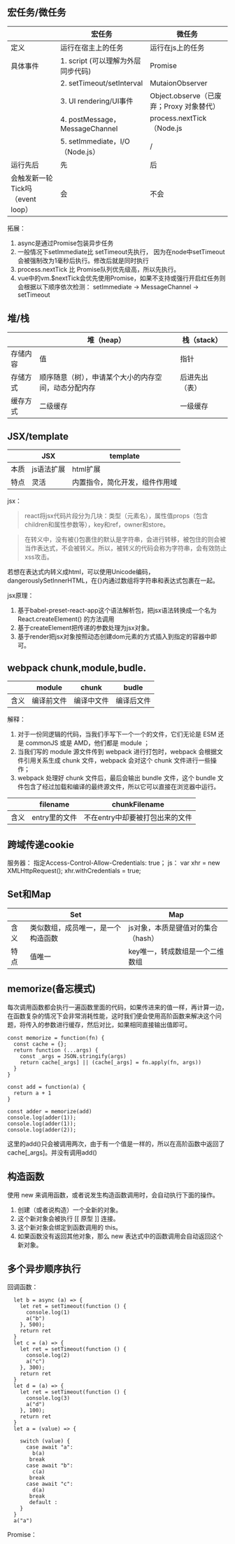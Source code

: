 ## 宏任务/微任务
|                                  | 宏任务                             | 微任务                                   |
| -------------------------------- | ---------------------------------- | ---------------------------------------- |
| 定义                             | 运行在宿主上的任务                 | 运行在js上的任务                         |
| 具体事件                         | 1. script (可以理解为外层同步代码) | Promise                                  |
|                                  | 2. setTimeout/setInterval          | MutaionObserver                          |
|                                  | 3. UI rendering/UI事件             | Object.observe（已废弃；Proxy 对象替代） |
|                                  | 4. postMessage，MessageChannel     | process.nextTick（Node.js                |
|                                  | 5. setImmediate，I/O（Node.js）    | /                                        |
| 运行先后                         | 先                                 | 后                                       |
| 会触发新一轮Tick吗（event loop） | 会                                 | 不会                                     |


拓展： 
1. async是通过Promise包装异步任务
2. 一般情况下setImmediate比 setTimeout先执行， 因为在node中setTimeout会被强制改为1毫秒后执行。修改后就是同时执行
3. process.nextTick 比 Promise队列优先级高，所以先执行。
4. vue中的vm.$nextTick会优先使用Promise，如果不支持或强行开启红任务则会根据以下顺序依次检测： setImmediate -> MessageChannel -> setTimeout


## 堆/栈
|          | 堆（heap）                                           | 栈（stack）    |
| -------- | ---------------------------------------------------- | -------------- |
| 存储内容 | 值                                                   | 指针           |
| 存储方式 | 顺序随意（树），申请某个大小的内存空间，动态分配内存 | 后进先出（表） |
| 缓存方式 | 二级缓存                                             | 一级缓存       |


## JSX/template
|      | JSX        | template                       |
| ---- | ---------- | ------------------------------ |
| 本质 | js语法扩展 | html扩展                       |
| 特点 | 灵活       | 内置指令，简化开发，组件作用域 |

jsx：
>react将jsx代码片段分为几块：类型（元素名），属性值props（包含children和属性参数等），key和ref，owner和store。

>在转义中，没有被{}包裹住的默认是字符串，会进行转移，被包住的则会被当作表达式，不会被转义。所以，被转义的代码会称为字符串，会有效防止xss攻击。

若想在表达式内转义成html，可以使用Unicode编码，dangerouslySetInnerHTML，在{}内通过数组将字符串和表达式包裹在一起。

jsx原理：
1. 基于babel-preset-react-app这个语法解析包，把jsx语法转换成一个名为 React.createElement() 的方法调用
2. 基于createElement把传递的参数处理为jsx对象。
3. 基于render把jsx对象按照动态创建dom元素的方式插入到指定的容器中即可。



## webpack chunk,module,budle.


|      | module     | chunk      | budle      |
| ---- | ---------- | ---------- | ---------- |
| 含义 | 编译前文件 | 编译中文件 | 编译后文件 |

解释：
1. 对于一份同逻辑的代码，当我们手写下一个一个的文件，它们无论是 ESM 还是 commonJS 或是 AMD，他们都是 module ；
2. 当我们写的 module 源文件传到 webpack 进行打包时，webpack 会根据文件引用关系生成 chunk 文件，webpack 会对这个 chunk 文件进行一些操作；
2. webpack 处理好 chunk 文件后，最后会输出 bundle 文件，这个 bundle 文件包含了经过加载和编译的最终源文件，所以它可以直接在浏览器中运行。


|      | filename      | chunkFilename                   |
| ---- | ------------- | ------------------------------- |
| 含义 | entry里的文件 | 不在entry中却要被打包出来的文件 |


## 跨域传递cookie

服务器： 指定Access-Control-Allow-Credentials: true；
js： var xhr = new XMLHttpRequest();   xhr.withCredentials = true;


## Set和Map

|      | Set                                | Map                                |
| ---- | ---------------------------------- | ---------------------------------- |
| 含义 | 类似数组，成员唯一，是一个构造函数 | js对象，本质是键值对的集合（hash） |
| 特点 | 值唯一                             | key唯一，转成数组是一个二维数组    |

## memorize(备忘模式)
每次调用函数都会执行一遍函数里面的代码，如果传进来的值一样，再计算一边，在函数复杂的情况下会非常消耗性能，这时我们便会使用高阶函数来解决这个问题，将传入的参数进行缓存，然后对比，如果相同直接输出值即可。

```
const memorize = function(fn) {
  const cache = {};
  return function (...args) {
    const _args = JSON.stringify(args)
    return cache[_args] || (cache[_args] = fn.apply(fn, args))
  }
}

const add = function(a) {
  return a + 1
}

const adder = memorize(add)
console.log(adder(1));
console.log(adder(1));
console.log(adder(2));
```
这里的add()只会被调用两次，由于有一个值是一样的，所以在高阶函数中返回了cache[_args]。并没有调用add()


## 构造函数
使用 new 来调用函数，或者说发生构造函数调用时，会自动执行下面的操作。 
1. 创建（或者说构造）一个全新的对象。 
2. 这个新对象会被执行 [[ 原型 ]] 连接。
3. 这个新对象会绑定到函数调用的 this。
4. 如果函数没有返回其他对象，那么 new 表达式中的函数调用会自动返回这个新对象。


## 多个异步顺序执行
回调函数：
```
  let b = async (a) => {
    let ret = setTimeout(function () {
      console.log(1)
      a("b")
    }, 500);
    return ret
  }
  let c = (a) => {
    let ret = setTimeout(function () {
      console.log(2)
      a("c")
    }, 300);
    return ret
  }
  let d = (a) => {
    let ret = setTimeout(function () {
      console.log(3)
      a("d")
    }, 100);
    return ret
  }
  let a = (value) => {
  
    switch (value) {
      case await "a":
        b(a)
       break 
      case await "b":
        c(a)
       break 
      case await "c":
        d(a)
       break 
       default : 
    }    
  }
  a("a")
```

Promise： 
```

```